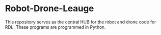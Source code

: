 # Robot-Drone-Leauge
This repository serves as the central HUB for the robot and drone code for RDL. These programs are programmed in Python.
